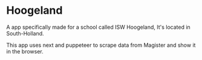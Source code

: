 # Hoogeland

A app specifically made for a school called ISW Hoogeland,
It's located in South-Holland.

This app uses next and puppeteer to scrape data from Magister and show it in the browser.